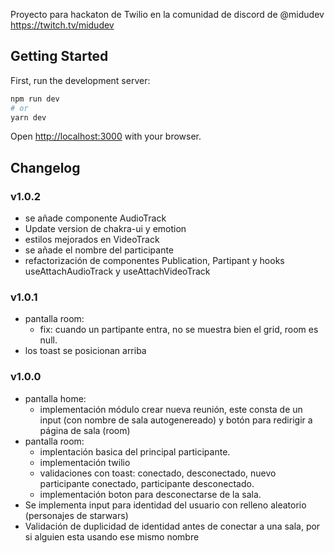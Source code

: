 Proyecto para hackaton de Twilio en la comunidad de discord de @midudev https://twitch.tv/midudev

## Getting Started

First, run the development server:

```bash
npm run dev
# or
yarn dev
```

Open [http://localhost:3000](http://localhost:3000) with your browser.

## Changelog

### v1.0.2

- se añade componente AudioTrack
- Update version de chakra-ui y emotion
- estilos mejorados en VideoTrack
- se añade el nombre del participante
- refactorización de componentes Publication, Partipant y hooks useAttachAudioTrack y useAttachVideoTrack

### v1.0.1

- pantalla room:
  - fix: cuando un partipante entra, no se muestra bien el grid, room es null.
- los toast se posicionan arriba

### v1.0.0

- pantalla home:
  - implementación módulo crear nueva reunión, este consta de un input (con nombre de sala autogenereado) y botón para redirigir a página de sala (room)
- pantalla room:
  - implentación basica del principal participante.
  - implementación twilio
  - validaciones con toast: conectado, desconectado, nuevo participante conectado, participante desconectado.
  - implementación boton para desconectarse de la sala.
- Se implementa input para identidad del usuario con relleno aleatorio (personajes de starwars)
- Validación de duplicidad de identidad antes de conectar a una sala, por si alguien esta usando ese mismo nombre
